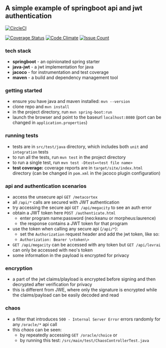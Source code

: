 ## A simple example of springboot api and jwt authentication

[![CircleCI](https://circleci.com/gh/pinbar/springboot-jwt.svg?style=svg)](https://circleci.com/gh/pinbar/springboot-jwt) 

[![Coverage Status](https://coveralls.io/repos/github/pinbar/springboot-jwt/badge.svg?branch=master)](https://coveralls.io/github/pinbar/springboot-jwt?branch=master)  [![Code Climate](https://codeclimate.com/github/pinbar/springboot-jwt/badges/gpa.svg)](https://codeclimate.com/github/pinbar/springboot-jwt)  [![Issue Count](https://codeclimate.com/github/pinbar/springboot-jwt/badges/issue_count.svg)](https://codeclimate.com/github/pinbar/springboot-jwt)

### tech stack
* **springboot** - an opinionated spring starter
* **java-jwt** - a jwt implementation for java
* **jacoco** - for instrumentation and test coverage
* **maven** - a build and dependency management tool

### getting started
* ensure you have java and maven installed: `mvn --version`
* clone repo and `mvn install`
* in the project directory, run `mvn spring-boot:run`
* launch the browser and point to the baseurl `localhost:8080` (port can be changed in `application.properties`)

### running tests
* tests are in `src/test/java` directory, which includes both `unit` and `integration` tests
* to run all the tests, run `mvn test` in the project directory
* to run a single test, run `mvn test -Dtest=<test file name>`
* **test coverage:** coverage reports are in `target/site/index.html` directory (can be changed in `pom.xml` in the jacoco plugin configuration)

### api and authentication scenarios
* access the unsecure api `GET /metacortex`
* all `/api/*` calls are secured with JWT authentication
* try accessing the secure api `GET /api/megacity` to see an auth error
* obtain a JWT token here `POST /authenticate.html`
    * enter program name:password (neo:keanu or morpheus:laurence)
    * the response contains a JWT token for that program
* use the token when calling any secure api (`/api/*`):
    * set the `Authorization` request header and add the jwt token, like so:
    * `Authorization: Bearer \<token\>`
* `GET /api/megacity` can be accessed with any token but `GET /api/levrai` can only be accessed with neo's token
* some information in the payload is encrypted for privacy

### encryption
* a part of the jwt claims/playload is encrypted before signing and then decrypted after verification for privacy
* this is different from JWE, where only the signature is encrypted while the claims/payload can be easily decoded and read

### chaos
* a filter that introduces `500 - Internal Server Error` errors randomly for any `/oracle/*` api call
* this _chaos_ can be seen:
    * by repeatedly accessing `GET /oracle/choice` or 
    * by running this test: `/src/main/test/ChaosControllerTest.java`

